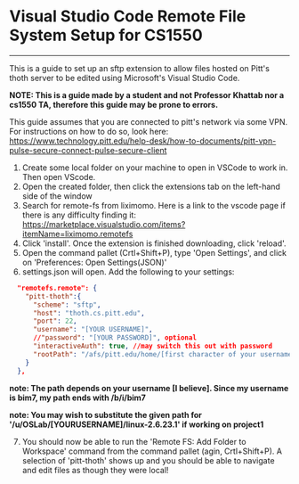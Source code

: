 # Visual Studio Code Remote File System Setup for CS1550
---
This is a guide to set up an sftp extension to allow files hosted on Pitt's thoth
server to be edited using Microsoft's Visual Studio Code.

**NOTE: This is a guide made by a student and not Professor Khattab nor a cs1550 TA,
therefore this guide may be prone to errors.**

This guide assumes that you are connected to pitt's network via some VPN. For
instructions on how to do so, look here:
https://www.technology.pitt.edu/help-desk/how-to-documents/pitt-vpn-pulse-secure-connect-pulse-secure-client

1. Create some local folder on your machine to open in VSCode to work in. Then open VScode.
2. Open the created folder, then click the extensions tab on the left-hand side of the window
3. Search for remote-fs from liximomo. Here is a link to the vscode page if there is any difficulty finding it: https://marketplace.visualstudio.com/items?itemName=liximomo.remotefs
4. Click 'install'. Once the extension is finished downloading, click 'reload'.
5. Open the command pallet (Crtl+Shift+P), type 'Open Settings', and click on
   'Preferences: Open Settings(JSON)'
6. settings.json will open. Add the following to your settings:
    
```json
  "remotefs.remote": {
    "pitt-thoth":{
      "scheme": "sftp",
      "host": "thoth.cs.pitt.edu",
      "port": 22,
      "username": "[YOUR USERNAME]",
      //"password": "[YOUR PASSWORD]", optional
      "interactiveAuth": true, //may switch this out with password
      "rootPath": "/afs/pitt.edu/home/[first character of your username]/[second char of your username]/YOURUSERNAME", 
    }
  },
```

**note: The path depends on your username [I believe]. Since my username is bim7, my path ends with /b/i/bim7**
 
**note: You may wish to substitute the given path for '/u/OSLab/[YOURUSERNAME]/linux-2.6.23.1' if working on project1**

7. You should now be able to run the 'Remote FS: Add Folder to Workspace' command
   from the command pallet (agin, Crtl+Shift+P). A selection of 'pitt-thoth' shows up
   and you should be able to navigate and edit files as though they were local!